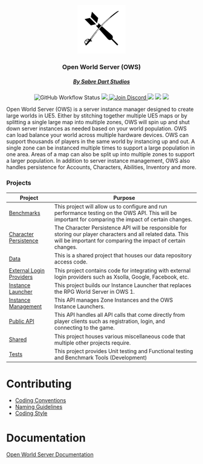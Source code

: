 <style>
    table {
        width: 100%;
    }
</style>

<p align="center"><img src="img/Logo512pxWhite.png" alt="SabreDartStudios" width="128"></p>
<p align="center">
    <h3 align="center">Open World Server (OWS)</h3>
    <h5 align="center"><a href="http://www.sabredartstudios.com/">By Sabre Dart Studios</a></h5>
</p>

<p align="center">
    <img alt="GitHub Workflow Status" src="https://img.shields.io/github/actions/workflow/status/Dartanlla/OWS/.github/workflows/ci.yml?branch=main&style=flat-square">
    <a href="https://github.com/Dartanlla/OWS/blob/master/LICENSE">
        <img src="https://img.shields.io/github/license/Dartanlla/ows.svg?style=flat-square">
    </a>
    <a href="https://discord.gg/qZ76Cmxcgp">
        <img src="https://img.shields.io/badge/Discord-%237289DA.svg?style=flat-square&logo=discord&logoColor=white" alt="Join Discord">
    </a>
    <img src="https://img.shields.io/badge/unrealengine-%23313131.svg?style=flat-square&logo=unrealengine&logoColor=white">
    <img src="https://img.shields.io/badge/docker-%230db7ed.svg?style=flat-square&logo=docker&logoColor=white">
    <img src="https://img.shields.io/badge/.NET-5C2D91?style=flat-square&logo=.net&logoColor=white">
</p>

Open World Server (OWS) is a server instance manager designed to create large worlds in UE5. Either by stitching together multiple UE5 maps or by splitting a single large map into multiple zones, OWS will spin up and shut down server instances as needed based on your world population. OWS can load balance your world across multiple hardware devices. OWS can support thousands of players in the same world by instancing up and out. A single zone can be instanced multiple times to support a large population in one area. Areas of a map can also be split up into multiple zones to support a larger population. In addition to server instance management, OWS also handles persistence for Accounts, Characters, Abilities, Inventory and more.

### Projects

| Project                                                         | Purpose                                                            |
|-----------------------------------------------------------------|--------------------------------------------------------------------|
| [Benchmarks](src/OWSBenchmarks)                                 | This project will allow us to configure and run performance testing on the OWS API.  This will be important for comparing the impact of certain changes. |
| [Character Persistence](src/OWSCharacterPersistence)            | The Character Persistence API will be responsible for storing our player characters and all related data.  This will be important for comparing the impact of certain changes. |
| [Data](src/OWSData)                                             | This is a shared project that houses our data repository access code. |
| [External Login Providers](src/OWSExternalLoginProviders)       | This project contains code for integrating with external login providers such as Xsolla, Google, Facebook, etc. |
| [Instance Launcher](src/OWSInstanceLauncher)                    | This project builds our Instance Launcher that replaces the RPG World Server in OWS 1. |
| [Instance Management](src/OWSInstanceManagement)                | This API manages Zone Instances and the OWS Instance Launchers. |
| [Public API](src/OWSPublicAPI)                                  | This API handles all API calls that come directly from player clients such as registration, login, and connecting to the game. |
| [Shared](src/OWSShared)                                         | This project houses various miscellaneous code that multiple other projects require. |
| [Tests](src/OWSTests)                                           | This project provides Unit testing and Functional testing and Benchmark Tools (Development) |

# Contributing
* [Coding Conventions](https://docs.microsoft.com/en-us/dotnet/csharp/programming-guide/inside-a-program/coding-conventions)
* [Naming Guidelines](https://docs.microsoft.com/en-us/dotnet/standard/design-guidelines/naming-guidelines)
* [Coding Style](https://github.com/dotnet/corefx/blob/368fdfd86ee3a3bf1bca2a6c339ee590f3d6505d/Documentation/coding-guidelines/coding-style.md)

# Documentation
[Open World Server Documentation](https://www.openworldserver.com/)
